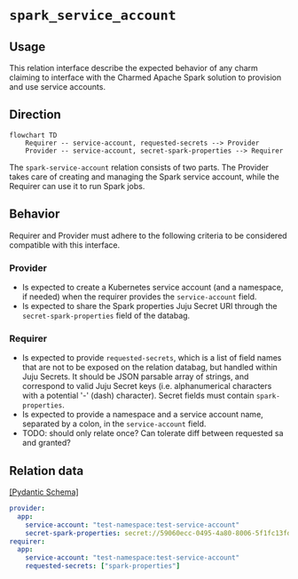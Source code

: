 # `spark_service_account`

## Usage

This relation interface describe the expected behavior of any charm claiming to interface with the Charmed Apache Spark solution to provision and use service accounts.

## Direction

```mermaid
flowchart TD
    Requirer -- service-account, requested-secrets --> Provider
    Provider -- service-account, secret-spark-properties --> Requirer
```

The `spark-service-account` relation consists of two parts.
The Provider takes care of creating and managing the Spark service account, while the Requirer can use it to run Spark jobs.

## Behavior

Requirer and Provider must adhere to the following criteria to be considered compatible with this interface.

### Provider

- Is expected to create a Kubernetes service account (and a namespace, if needed) when the requirer provides the `service-account` field.
- Is expected to share the Spark properties Juju Secret URI through the `secret-spark-properties` field of the databag.

### Requirer

- Is expected to provide `requested-secrets`, which is a list of field names that are not to be exposed on the relation databag, but handled within Juju Secrets. It should be JSON parsable array of strings, and correspond to valid Juju Secret keys (i.e. alphanumerical characters with a potential '-' (dash) character). Secret fields must contain `spark-properties`.
- Is expected to provide a namespace and a service account name, separated by a colon, in the `service-account` field.
- TODO: should only relate once? Can tolerate diff between requested sa and granted?

## Relation data

[\[Pydantic Schema\]](./schema.py)

```yaml
provider:
  app:
    service-account: "test-namespace:test-service-account"
    secret-spark-properties: secret://59060ecc-0495-4a80-8006-5f1fc13fd783/cjqub6vubg2s77p3nio0
requirer:
  app:
    service-account: "test-namespace:test-service-account"
    requested-secrets: ["spark-properties"]
```
